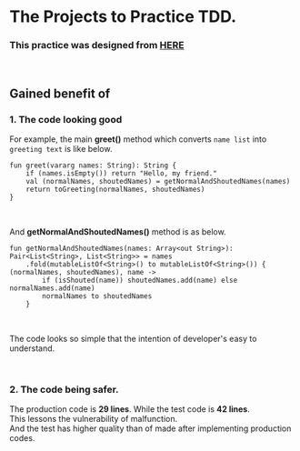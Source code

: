 # The Projects to Practice TDD.

### This practice was designed from [HERE](https://medium.com/@marlenac/learning-tdd-with-katas-3f499cb9c492)

</br>

## Gained benefit of
### 1. The code looking good

For example, the main __greet()__ method which converts ``name list`` into ``greeting text`` is like below.
```
fun greet(vararg names: String): String {
    if (names.isEmpty()) return "Hello, my friend."
    val (normalNames, shoutedNames) = getNormalAndShoutedNames(names)
    return toGreeting(normalNames, shoutedNames)
}
```

</br>

And __getNormalAndShoutedNames()__ method is as below.
```
fun getNormalAndShoutedNames(names: Array<out String>): Pair<List<String>, List<String>> = names
    .fold(mutableListOf<String>() to mutableListOf<String>()) { (normalNames, shoutedNames), name ->
        if (isShouted(name)) shoutedNames.add(name) else normalNames.add(name)
        normalNames to shoutedNames
    }
```

</br>

The code looks so simple that the intention of developer's easy to understand.

</br>

### 2. The code being safer.

The production code is __29 lines__. While the test code is __42 lines__.</br>
This lessons the vulnerability of malfunction.</br>
And the test has higher quality than of made after implementing production codes.










